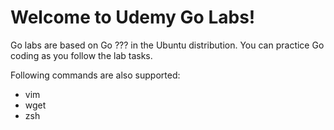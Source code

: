 # Welcome to Udemy Go Labs!

Go labs are based on Go ??? in the Ubuntu distribution. You can practice Go coding as you follow the lab tasks.

Following commands are also supported: 
* vim 
* wget 
* zsh
